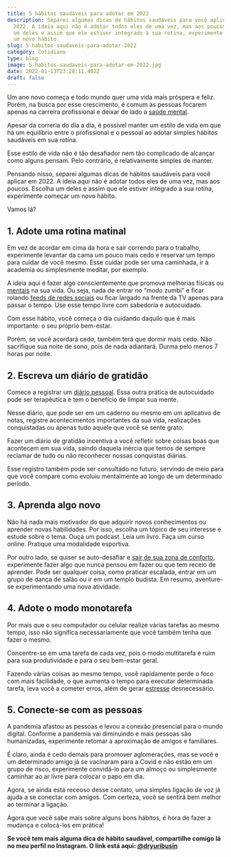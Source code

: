 ```yaml
---
title: 5 hábitos saudáveis para adotar em 2022
description: Separei algumas dicas de hábitos saudáveis para você aplicar em
  2022. A ideia aqui não é adotar todos eles de uma vez, mas aos poucos. Escolha
  um deles e assim que ele estiver integrado à sua rotina, experimente começar
  um novo hábito.
slug: 5-habitos-saudaveis-para-adotar-2022
category: Cotidiano
type: blog
image: 5-habitos-saudaveis-para-adotar-em-2022.jpg
date: 2022-01-13T23:28:11.402Z
draft: false
---
```


Um ano novo começa e todo mundo quer uma vida mais próspera e feliz. Porém, na busca por esse crescimento, é comum as pessoas focarem apenas na carreira profissional e deixar de lado a [saúde mental](https://yuribusin.com.br/7-habitos-boa-saude-mental/).

Apesar da correria do dia a dia, é possível manter um estilo de vida em que há um equilíbrio entre o profissional e o pessoal ao adotar simples hábitos saudáveis em sua rotina.

Esse estilo de vida não é tão desafiador nem tão complicado de alcançar como alguns pensam. Pelo contrário, é relativamente simples de manter.

Pensando nisso, separei algumas dicas de hábitos saudáveis para você aplicar em 2022. A ideia aqui não é adotar todos eles de uma vez, mas aos poucos. Escolha um deles e assim que ele estiver integrado à sua rotina, experimente começar um novo hábito.

Vamos lá?

## 1. Adote uma rotina matinal

Em vez de acordar em cima da hora e sair correndo para o trabalho, experimente levantar da cama um pouco mais cedo e reservar um tempo para cuidar de você mesmo. Esse cuidar pode ser uma caminhada, ir à academia ou simplesmente meditar, por exemplo.

A ideia aqui é fazer algo conscientemente que promova melhorias físicas ou [mentais](https://yuribusin.com.br/investir-saude-mental/) na sua vida. Ou seja, nada de entrar no “modo zumbi” e ficar rolando [feeds de redes sociais](https://yuribusin.com.br/como-as-redes-sociais-podem-deixar-ansioso/) ou ficar largado na frente da TV apenas para passar o tempo. Use esse tempo livre com sabedoria e autocuidado.

Com esse hábito, você começa o dia cuidando daquilo que é mais importante: o seu próprio bem-estar.

Porém, se você acordará cedo, também terá que dormir mais cedo. Não sacrifique sua noite de sono, pois de nada adiantará. Durma pelo menos 7 horas por noite.

## 2. Escreva um diário de gratidão

Comece a registrar um [diário pessoal](https://yuribusin.com.br/o-poder-da-reflexao-diaria/). Essa outra prática de autocuidado pode ser terapêutica e tem o benefício de limpar sua mente.

Nesse diário, que pode ser em um caderno ou mesmo em um aplicativo de notas, registre acontecimentos importantes da sua vida, realizações conquistadas ou apenas tudo aquele que você se sente grato.

Fazer um diário de gratidão incentiva a você refletir sobre coisas boas que acontecem em sua vida, saindo daquela inércia que temos de sempre reclamar de tudo ou não reconhecer nossas conquistas diárias.

Esse registro também pode ser consultado no futuro, servindo de meio para que você compare como evoluiu mentalmente ao longo de um determinado período.

## 3. Aprenda algo novo

Não há nada mais motivador do que adquirir novos conhecimentos ou aprender novas habilidades. Por isso, escolha um tópico de seu interesse e estude sobre o tema. Ouça um podcast. Leia um livro. Faça um curso online. Pratique uma modalidade esportiva.

Por outro lado, se quiser se auto-desafiar e [sair de sua zona de conforto](https://yuribusin.com.br/voce-e-uma-pessoa-acomodada-dicas-para-sair-da-zona-de-conforto/), experimente fazer algo que nunca pensou em fazer ou que tem receio de aprender. Pode ser qualquer coisa, como praticar escalada, entrar em um grupo de dança de salão ou ir em um templo budista. Em resumo, aventure-se experimentando uma nova atividade.

## 4. Adote o modo monotarefa

Por mais que o seu computador ou celular realize várias tarefas ao mesmo tempo, isso não significa necessariamente que você também tenha que fazer o mesmo.

Concentre-se em uma tarefa de cada vez, pois o modo multitarefa é ruim para sua produtividade e para o seu bem-estar geral.

Fazendo várias coisas ao mesmo tempo, você rapidamente perde o foco com mais facilidade, o que aumenta o tempo para executar determinada tarefa, leva você a cometer erros, além de gerar [estresse](https://yuribusin.com.br/5-maneiras-de-se-controlar-o-estresse/) desnecessário.

## 5. Conecte-se com as pessoas

A pandemia afastou as pessoas e levou a conexão presencial para o mundo digital. Conforme a pandemia vai diminuindo e mais pessoas são humanizadas, experimente retomar a aproximação de amigos e familiares.

É claro, ainda é cedo demais para promover aglomerações, mas se você e um determinado amigo já se vacinaram para a Covid e não estão em um grupo de risco, experimente convidá-lo para um almoço ou simplesmente caminhar ao ar livre para colocar o papo em dia.

Agora, se ainda está receoso desse contato, uma simples ligação de voz já ajuda a se conectar com amigos. Com certeza, você se sentirá bem melhor ao terminar a ligação.

Agora que você sabe mais sobre alguns bons hábitos, é hora de fazer a mudança e colocá-los em prática!

**Se você tem mais alguma dica de hábito saudável, compartilhe comigo lá no meu perfil no Instagram. O link está aqui: [@dryuribusin](https://www.instagram.com/dryuribusin/)**
